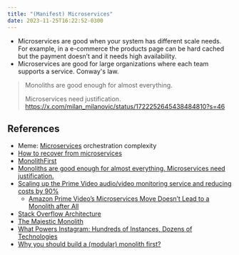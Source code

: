 ```yaml
---
title: "(Manifest) Microservices"
date: 2023-11-25T16:22:52-0300
---
```

- Microservices are good when your system has different scale needs. For example, in a e-commerce the products page can be hard cached but the payment doesn’t and it needs high availability. 
- Microservices are good for large organizations where each team supports a service. Conway's law. 

> Monoliths are good enough for almost everything.
> 
> Microservices need justification.  
https://x.com/milan_milanovic/status/1722252645438484810?s=46
## References
- Meme: [Microservices](https://youtu.be/y8OnoxKotPQ?si=gB0Gpt8Pwey-Mt9Z) orchestration complexity
- [How to recover from microservices](https://world.hey.com/dhh/how-to-recover-from-microservices-ce3803cc)
- [MonolithFirst](https://martinfowler.com/bliki/MonolithFirst.html)
- [Monoliths are good enough for almost everything. Microservices need justification.](https://twitter.com/milan_milanovic/status/1722252645438484810)
- [Scaling up the Prime Video audio/video monitoring service and reducing costs by 90%](https://www.primevideotech.com/video-streaming/scaling-up-the-prime-video-audio-video-monitoring-service-and-reducing-costs-by-90)
	- [Amazon Prime Video’s Microservices Move Doesn’t Lead to a Monolith after All](https://thenewstack.io/amazon-prime-videos-microservices-move-doesnt-lead-to-a-monolith-after-all/)
- [Stack Overflow Architecture](https://stackexchange.com/performance)
- [The Majestic Monolith](https://m.signalvnoise.com/the-majestic-monolith/)
- [What Powers Instagram: Hundreds of Instances, Dozens of Technologies](https://instagram-engineering.com/what-powers-instagram-hundreds-of-instances-dozens-of-technologies-adf2e22da2ad)
- [Why you should build a (modular) monolith first?](https://twitter.com/milan_milanovic/status/1722573693795086378)